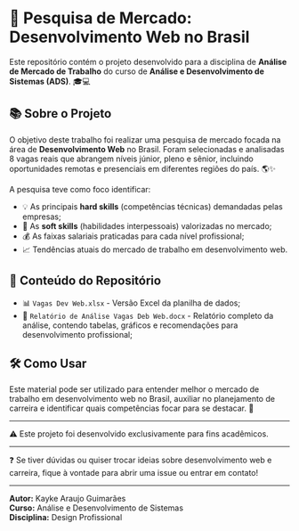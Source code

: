 # 🚀 Pesquisa de Mercado: Desenvolvimento Web no Brasil

Este repositório contém o projeto desenvolvido para a disciplina de **Análise de Mercado de Trabalho** do curso de **Análise e Desenvolvimento de Sistemas (ADS)**. 🎓💻

## 📚 Sobre o Projeto

O objetivo deste trabalho foi realizar uma pesquisa de mercado focada na área de **Desenvolvimento Web** no Brasil. Foram selecionadas e analisadas 8 vagas reais que abrangem níveis júnior, pleno e sênior, incluindo oportunidades remotas e presenciais em diferentes regiões do país. 🌎✨

A pesquisa teve como foco identificar:

- 💡 As principais **hard skills** (competências técnicas) demandadas pelas empresas;  
- 🤝 As **soft skills** (habilidades interpessoais) valorizadas no mercado;  
- 💰 As faixas salariais praticadas para cada nível profissional;  
- 📈 Tendências atuais do mercado de trabalho em desenvolvimento web.

## 📂 Conteúdo do Repositório

- 📊 `Vagas Dev Web.xlsx` - Versão Excel da planilha de dados;  
- 📄 `Relatório de Análise Vagas Deb Web.docx` - Relatório completo da análise, contendo tabelas, gráficos e recomendações para desenvolvimento profissional;

## 🛠️ Como Usar

Este material pode ser utilizado para entender melhor o mercado de trabalho em desenvolvimento web no Brasil, auxiliar no planejamento de carreira e identificar quais competências focar para se destacar. 🎯

---

⚠️ Este projeto foi desenvolvido exclusivamente para fins acadêmicos.

---

❓ Se tiver dúvidas ou quiser trocar ideias sobre desenvolvimento web e carreira, fique à vontade para abrir uma issue ou entrar em contato!

---

**Autor:** Kayke Araujo Guimarães  
**Curso:** Análise e Desenvolvimento de Sistemas  
**Disciplina:** Design Profissional  
